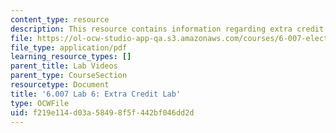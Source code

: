 ```yaml
---
content_type: resource
description: This resource contains information regarding extra credit lab.
file: https://ol-ocw-studio-app-qa.s3.amazonaws.com/courses/6-007-electromagnetic-energy-from-motors-to-lasers-spring-2011/f219e114d03a58498f5f442bf046dd2d_MIT6_007S11_lab6.pdf
file_type: application/pdf
learning_resource_types: []
parent_title: Lab Videos
parent_type: CourseSection
resourcetype: Document
title: '6.007 Lab 6: Extra Credit Lab'
type: OCWFile
uid: f219e114-d03a-5849-8f5f-442bf046dd2d
---
```

